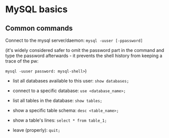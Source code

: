 # MySQL basics

## Common commands


Connect to the mysql server/daemon:
`mysql -uuser [-ppassword]`

(it's widely considered safer to omit the password part in the command and type the password afterwards - it prevents the shell history from keeping a trace of the pw:

`mysql -uuser
password:
mysql-shell>`)


- list all databases available to this user:
`show databases;`

- connect to a specific database:
`use <database_name>;`

- list all tables in the database:
`show tables;`

- show a specific table schema:
`desc <table_name>;`

- show a table's lines:
`select * from table_1;`

- leave (properly):
`quit;`
